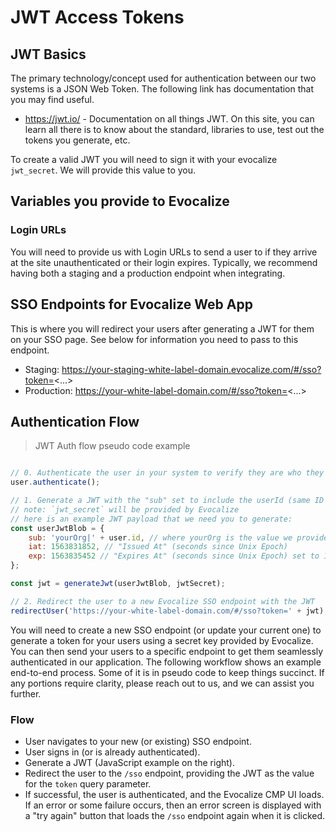 # JWT Access Tokens

## JWT Basics

The primary technology/concept used for authentication between our two systems is a JSON Web Token. The following link has documentation that you may find useful.

- https://jwt.io/ - Documentation on all things JWT. On this site, you can learn all there is to
know about the standard, libraries to use, test out the tokens you generate, etc.

To create a valid JWT you will need to sign it with your evocalize `jwt_secret`. We will provide this value to you.

## Variables you provide to Evocalize

### Login URLs

You will need to provide us with Login URLs to send a user to if they arrive at the site unauthenticated or
their login expires. Typically, we recommend having both a staging and a production endpoint when integrating.

## SSO Endpoints for Evocalize Web App

This is where you will redirect your users after generating a JWT for them on your SSO page. See below for information you need to pass to this endpoint.

- Staging: https://your-staging-white-label-domain.evocalize.com/#/sso?token=<...>
- Production: https://your-white-label-domain.com/#/sso?token=<...>

## Authentication Flow

> JWT Auth flow pseudo code example

```javascript

// 0. Authenticate the user in your system to verify they are who they say they are.
user.authenticate();

// 1. Generate a JWT with the "sub" set to include the userId (same ID passed to Evocalize in API calls or feed files)
// note: `jwt_secret` will be provided by Evocalize
// here is an example JWT payload that we need you to generate:
const userJwtBlob = {
    sub: 'yourOrg|' + user.id, // where yourOrg is the value we provide you with and user.id with the ID you send in API calls or feed files.
    iat: 1563831852, // "Issued At" (seconds since Unix Epoch)
    exp: 1563835452 // "Expires At" (seconds since Unix Epoch) set to 1 hour after iat
};

const jwt = generateJwt(userJwtBlob, jwtSecret);

// 2. Redirect the user to a new Evocalize SSO endpoint with the JWT
redirectUser('https://your-white-label-domain.com/#/sso?token=' + jwt);

```

You will need to create a new SSO endpoint (or update your current one) to generate a
token for your users using a secret key provided by Evocalize. You can then send your
users to a specific endpoint to get them seamlessly authenticated in our application.
The following workflow shows an example end-to-end process. Some of it is in pseudo
code to keep things succinct. If any portions require clarity, please reach out to us, and
we can assist you further.

### Flow
- User navigates to your new (or existing) SSO endpoint.
- User signs in (or is already authenticated).
- Generate a JWT (JavaScript example on the right).
- Redirect the user to the `/sso` endpoint, providing the JWT as the value for
  the `token` query parameter.
- If successful, the user is authenticated, and the Evocalize CMP UI loads.
  If an error or some failure occurs, then an error screen is displayed with a "try again"
  button that loads the `/sso` endpoint again when it is clicked.
  
